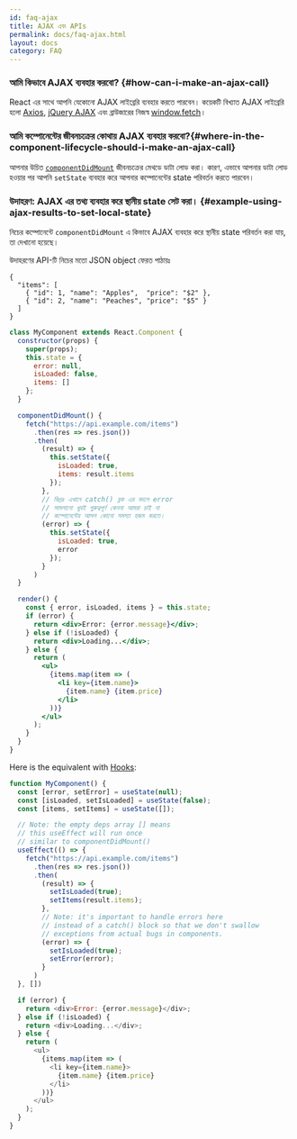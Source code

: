 ```yaml
---
id: faq-ajax
title: AJAX এবং APIs
permalink: docs/faq-ajax.html
layout: docs
category: FAQ
---
```


### আমি কিভাবে AJAX ব্যবহার করবো? {#how-can-i-make-an-ajax-call}

React এর সাথে আপনি যেকোনো AJAX লাইব্রেরি ব্যবহার করতে পারবেন। কয়েকটি বিখ্যাত AJAX লাইব্রেরি হলো [Axios](https://github.com/axios/axios), [jQuery AJAX](https://api.jquery.com/jQuery.ajax/) এবং ব্রাউজারের নিজস্ব [window.fetch](https://developer.mozilla.org/en-US/docs/Web/API/Fetch_API)।

### আমি কম্পোনেন্টের জীবনচক্রের কোথায় AJAX ব্যবহার করবো?{#where-in-the-component-lifecycle-should-i-make-an-ajax-call}

আপনার উচিত [`componentDidMount`](/docs/react-component.html#mounting) জীবনচক্রের মেথডে ডাটা লোড করা। কারণ, এভাবে আপনার ডাটা লোড হওয়ার পর আপনি `setState` ব্যবহার করে আপনার কম্পোনেন্টের state পরিবর্তন করতে পারবেন।

### উদাহরণ: AJAX এর তথ্য ব্যবহার করে স্থানীয় state সেট করা। {#example-using-ajax-results-to-set-local-state}

নিচের কম্পোনেন্টে `componentDidMount` এ কিভাবে AJAX ব্যবহার করে স্থানীয় state পরিবর্তন করা যায়, তা দেখানো হয়েছে।

উদাহরণের API-টি নিচের মতো JSON object ফেরত পাঠায়ঃ

```
{
  "items": [
    { "id": 1, "name": "Apples",  "price": "$2" },
    { "id": 2, "name": "Peaches", "price": "$5" }
  ] 
}
```

```jsx
class MyComponent extends React.Component {
  constructor(props) {
    super(props);
    this.state = {
      error: null,
      isLoaded: false,
      items: []
    };
  }

  componentDidMount() {
    fetch("https://api.example.com/items")
      .then(res => res.json())
      .then(
        (result) => {
          this.setState({
            isLoaded: true,
            items: result.items
          });
        },
        // বিঃদ্রঃ এখানে catch() ব্লক এর বদলে error
        // সামলানো খুবই গুরুত্বপূর্ণ কেননা আমরা চাই না
        // কম্পোনেন্টের আসল কোনো সমস্যা হজম করতে।
        (error) => {
          this.setState({
            isLoaded: true,
            error
          });
        }
      )
  }

  render() {
    const { error, isLoaded, items } = this.state;
    if (error) {
      return <div>Error: {error.message}</div>;
    } else if (!isLoaded) {
      return <div>Loading...</div>;
    } else {
      return (
        <ul>
          {items.map(item => (
            <li key={item.name}>
              {item.name} {item.price}
            </li>
          ))}
        </ul>
      );
    }
  }
}
```

Here is the equivalent with [Hooks](https://reactjs.org/docs/hooks-intro.html): 

```js
function MyComponent() {
  const [error, setError] = useState(null);
  const [isLoaded, setIsLoaded] = useState(false);
  const [items, setItems] = useState([]);

  // Note: the empty deps array [] means
  // this useEffect will run once
  // similar to componentDidMount()
  useEffect(() => {
    fetch("https://api.example.com/items")
      .then(res => res.json())
      .then(
        (result) => {
          setIsLoaded(true);
          setItems(result.items);
        },
        // Note: it's important to handle errors here
        // instead of a catch() block so that we don't swallow
        // exceptions from actual bugs in components.
        (error) => {
          setIsLoaded(true);
          setError(error);
        }
      )
  }, [])

  if (error) {
    return <div>Error: {error.message}</div>;
  } else if (!isLoaded) {
    return <div>Loading...</div>;
  } else {
    return (
      <ul>
        {items.map(item => (
          <li key={item.name}>
            {item.name} {item.price}
          </li>
        ))}
      </ul>
    );
  }
}
```

